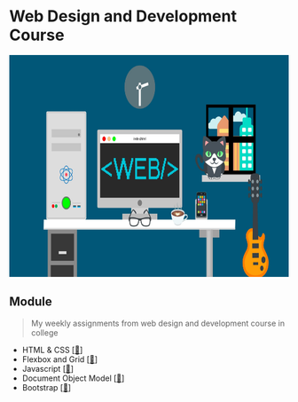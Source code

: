# Web Design and Development Course
<img src="https://github.com/Bayunova28/Web_Design_and_Development/blob/main/wp6784380.jpg" width="1000" height="400">

## Module
> My weekly assignments from web design and development course in college
- HTML & CSS [[📂](https://github.com/Bayunova28/Web_Design_and_Development/tree/main/HTML%20%26%20CSS)]
- Flexbox and Grid [[📂](https://github.com/Bayunova28/Web_Design_and_Development/tree/main/Flexbox%20and%20Grid)]
- Javascript [[📂](https://github.com/Bayunova28/Web_Design_and_Development/tree/main/Javascript)]
- Document Object Model [[📂](https://github.com/Bayunova28/Web_Design_and_Development/tree/main/Document%20Object%20Model)] 
- Bootstrap [[📂](https://github.com/Bayunova28/Web_Design_and_Development/tree/main/Bootstrap)]
